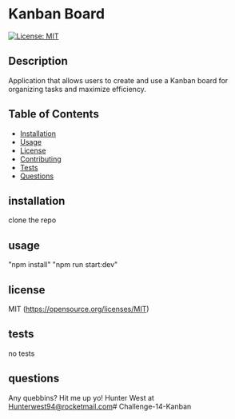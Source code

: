 # Kanban Board
  [![License: MIT](https://img.shields.io/badge/License-MIT-yellow.svg)](https://opensource.org/licenses/MIT)
  ## Description
  Application that allows users to create and use a Kanban board for organizing tasks and maximize efficiency.

  ## Table of Contents
  - [Installation](#installation)
  - [Usage](#usage)
  - [License](#license)
  - [Contributing](#contributing)
  - [Tests](#tests)
  - [Questions](#questions)

  ## installation
  clone the repo

  ## usage
  "npm install" "npm run start:dev"

  ## license
  MIT
  (https://opensource.org/licenses/MIT)
  

  ## tests
  no tests

  ## questions
  Any quebbins? Hit me up yo! Hunter West at Hunterwest94@rocketmail.com# Challenge-14-Kanban
